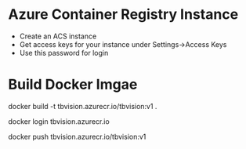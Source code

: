 # Azure Container Registry Instance
- Create an ACS instance
- Get access keys for your instance under Settings->Access Keys
- Use this password for login


# Build Docker Imgae
docker build -t tbvision.azurecr.io/tbvision:v1 .

docker login tbvision.azurecr.io

docker push tbvision.azurecr.io/tbvision:v1 